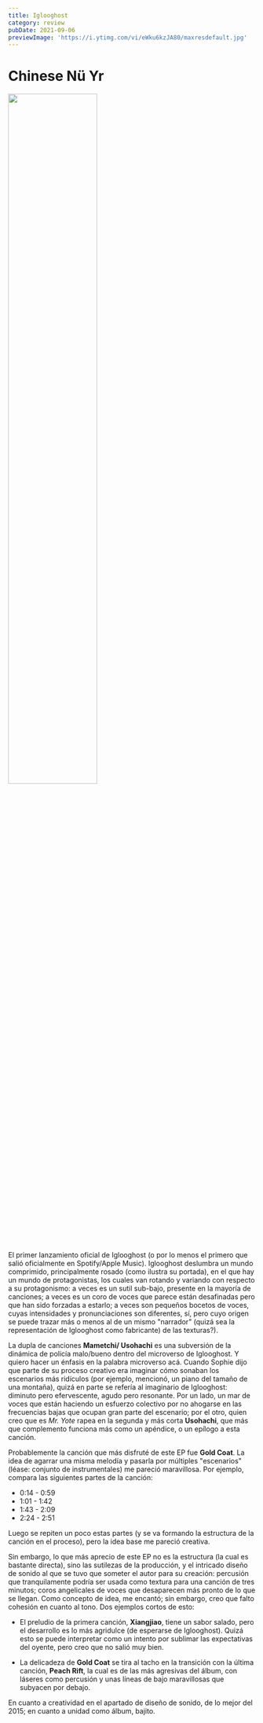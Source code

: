 ```yaml
---
title: Iglooghost
category: review
pubDate: 2021-09-06
previewImage: 'https://i.ytimg.com/vi/eWku6kzJA80/maxresdefault.jpg'
---
```

<style>
div {
.imgcenter {
        text-align: center;
}
</style>

# Chinese Nü Yr
<div class='imgcenter'>
<img
src="https://f4.bcbits.com/img/a3255931971_10.jpg"
style="width:60%"
>
</div>

El primer lanzamiento oficial de Iglooghost (o por lo menos el primero que salió oficialmente en Spotify/Apple Music).
Iglooghost deslumbra un mundo comprimido, principalmente rosado (como ilustra su portada), en el que hay un mundo de
protagonistas, los cuales van rotando y variando con respecto a su protagonismo: a veces es un sutil sub-bajo, presente
en la mayoría de canciones; a veces es un coro de voces que parece están desafinadas pero que han sido forzadas a
estarlo; a veces son pequeños bocetos de voces, cuyas intensidades y pronunciaciones son diferentes, sí, pero cuyo
origen se puede trazar más o menos al de un mismo "narrador" (quizá sea la representación de Iglooghost como fabricante)
de las texturas?).

La dupla de canciones **Mametchi/ Usohachi** es una subversión de la dinámica de policía malo/bueno dentro del
microverso de Iglooghost. Y quiero hacer un énfasis en la palabra microverso acá. Cuando Sophie dijo que parte de su
proceso creativo era imaginar cómo sonaban los escenarios más ridículos (por ejemplo, mencionó, un piano del tamaño de
una montaña), quizá en parte se refería al imaginario de Iglooghost: diminuto pero efervescente, agudo pero resonante.
Por un lado, un mar de voces que están haciendo un esfuerzo colectivo por no ahogarse en las frecuencias bajas que
ocupan gran parte del escenario; por el otro, quien creo que es *Mr. Yote* rapea en la segunda y más corta **Usohachi**,
que más que complemento funciona más como un apéndice, o un epílogo a esta canción.

Probablemente la canción que más disfruté de este EP fue **Gold Coat**. La idea de agarrar una misma melodía y pasarla
por múltiples "escenarios" (léase: conjunto de instrumentales) me pareció maravillosa. Por ejemplo, compara las
siguientes partes de la canción:

- 0:14 - 0:59
- 1:01 - 1:42
- 1:43 - 2:09
- 2:24 - 2:51

Luego se repiten un poco estas partes (y se va formando la estructura de la canción en el proceso), pero la idea base
me pareció creativa.

Sin embargo, lo que más aprecio de este EP no es la estructura (la cual es bastante directa), sino las sutilezas de la
producción, y el intricado diseño de sonido al que se tuvo que someter el autor para su creación: percusión que
tranquilamente podría ser usada como textura para una canción de tres minutos; coros angelicales de voces que
desaparecen más pronto de lo que se llegan. Como concepto de idea, me encantó; sin embargo, creo que falto cohesión en
cuanto al tono. Dos ejemplos cortos de esto:

- El preludio de la primera canción, **Xiangjiao**, tiene un sabor salado, pero el desarrollo es lo más agridulce (de
esperarse de Iglooghost). Quizá esto se puede interpretar como un intento por sublimar las expectativas del oyente, pero
creo que no salió muy bien.
* La delicadeza de **Gold Coat** se tira al tacho en la transición con la última canción, **Peach Rift**, la cual es de
las más agresivas del álbum, con láseres como percusión y unas líneas de bajo maravillosas que subyacen por debajo.

En cuanto a creatividad en el apartado de diseño de sonido, de lo mejor del 2015; en cuanto a unidad como álbum, bajito.

